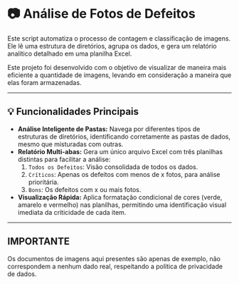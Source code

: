 # 📷 Análise de Fotos de Defeitos

Este script automatiza o processo de contagem e classificação de imagens. Ele lê uma estrutura de diretórios, agrupa os dados, e gera um relatório analítico detalhado em uma planilha Excel.

Este projeto foi desenvolvido com o objetivo de visualizar de maneira mais eficiente a quantidade de imagens, levando em consideração a maneira que elas foram armazenadas.

---

## 💡 Funcionalidades Principais

-   **Análise Inteligente de Pastas:** Navega por diferentes tipos de estruturas de diretórios, identificando corretamente as pastas de dados, mesmo que misturadas com outras.
-   **Relatório Multi-abas:** Gera um único arquivo Excel com três planilhas distintas para facilitar a análise:
    1.  `Todos os Defeitos`: Visão consolidada de todos os dados.
    2.  `Críticos`: Apenas os defeitos com menos de x fotos, para análise prioritária.
    3.  `Bons`: Os defeitos com x ou mais fotos.
-   **Visualização Rápida:** Aplica formatação condicional de cores (verde, amarelo e vermelho) nas planilhas, permitindo uma identificação visual imediata da criticidade de cada item.

---

## IMPORTANTE
Os documentos de imagens aqui presentes são apenas de exemplo, não correspondem a nenhum dado real, respeitando a política de privacidade de dados.
